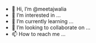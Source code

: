- 👋 Hi, I’m @meetajwalia
- 👀 I’m interested in ...
- 🌱 I’m currently learning ...
- 💞️ I’m looking to collaborate on ...
- 📫 How to reach me ...

<!---
meetajwalia/meetajwalia is a ✨ special ✨ repository because its `README.md` (this file) appears on your GitHub profile.
You can click the Preview link to take a look at your changes.
--->
